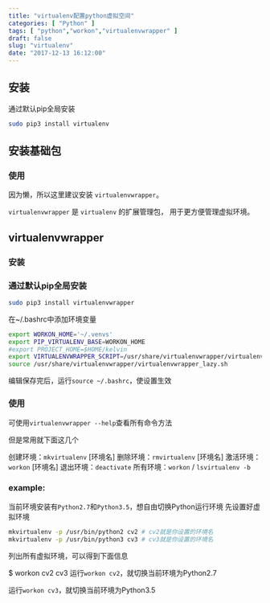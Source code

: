 ```yaml
---
title: "virtualenv配置python虚拟空间"
categories: [ "Python" ]
tags: [ "python","workon","virtualenvwrapper" ]
draft: false
slug: "virtualenv"
date: "2017-12-13 16:12:00"
---
```


## 安装
通过默认pip全局安装
```bash
sudo pip3 install virtualenv
```
## 安装基础包

### 使用
因为懒，所以这里建议安装 `virtualenvwrapper`。

`virtualenvwrapper` 是 `virtualenv` 的扩展管理包， 用于更方便管理虚拟环境。

## virtualenvwrapper

### 安装
### 通过默认pip全局安装
```bash
sudo pip3 install virtualenvwrapper
```
在~/.bashrc中添加环境变量
```bash
export WORKON_HOME='~/.venvs'
export PIP_VIRTUALENV_BASE=WORKON_HOME 
#export PROJECT_HOME=$HOME/kelvin  
export VIRTUALENVWRAPPER_SCRIPT=/usr/share/virtualenvwrapper/virtualenvwrapper.sh
source /usr/share/virtualenvwrapper/virtualenvwrapper_lazy.sh
```
编辑保存完后，运行`source ~/.bashrc`，使设置生效

### 使用
可使用`virtualenvwrapper --help`查看所有命令方法

但是常用就下面这几个

创建环境：`mkvirtualenv` [环境名]
删除环境：`rmvirtualenv` [环境名]
激活环境：`workon` [环境名]
退出环境：`deactivate`
所有环境：`workon` / `lsvirtualenv -b`

### example:

当前环境安装有`Python2.7`和`Python3.5`，想自由切换Python运行环境
先设置好虚拟环境

```bash
mkvirtualenv -p /usr/bin/python2 cv2 # cv2就是你设置的环境名
mkvirtualenv -p /usr/bin/python3 cv3 # cv3就是你设置的环境名
```
列出所有虚拟环境，可以得到下面信息

$ workon
cv2
cv3
运行`workon cv2`，就切换当前环境为Python2.7

运行`workon cv3`，就切换当前环境为Python3.5